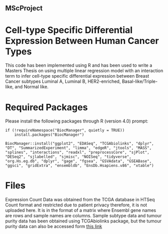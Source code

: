 ## MScProject
# Cell-type Specific Differential Expression Between Human Cancer Types

This code has been implemented using R and has been used to write a Masters Thesis on using multiple linear regression model with an interaction term to infer cell-type specific differential expression between Breast Cancer subtypes Luminal A, Luminal B, HER2-enriched, Basal-like/Triple-like, and Normal like.

# Required Packages 
Please install the following packages through R (version 4.0) prompt:
```
if (!requireNamespace("BiocManager", quietly = TRUE))
    install.packages("BiocManager")

BiocManager::install("ggplot2", "EDASeq", "TCGAbiolinks", "dplyr", "DT", "SummarizedExperiment", "limma", "edgeR", "jtools", "MASS", "splines", "interactions", "readxl", "preprocessCore", "sjPlot", "DESeq2", "sjlabelled", "sjmisc", "NOISeq", "tidyverse", "org.Hs.eg.db", "dplyr", "gage", "fgsea", "GSVAdata", "GSEABase", "ggsci", "gridExtra", "ensembldb", "EnsDb.Hsapiens.v86", "xtable")
```

# Files
Expression Count Data was obtained from the TCGA database in HTSeq Count format and restricted due to patient privacy therefore, it is not uploaded here. It is in the format of a matrix where Ensembl gene names are rows and sample names are columns.
Sample subtype data and tumour purity data has been obtained using TCGAbiolinks package, but the tumour purity data can also be accessed form [this link](https://www.nature.com/articles/ncomms9971#Sec14)
